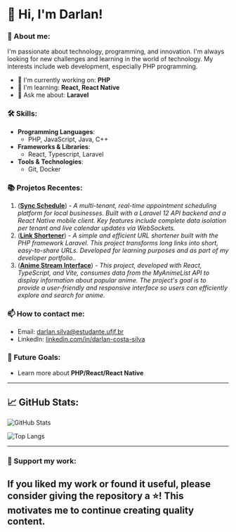 # 👋 Hi, I'm Darlan!

### 🌟 About me:
I'm passionate about technology, programming, and innovation. I'm always looking for new challenges and learning in the world of technology. My interests include web development, especially PHP programming.

- 🔭 I'm currently working on: **PHP**
- 🌱 I'm learning: **React, React Native**
- 💬 Ask me about: **Laravel**
  
### 🛠️ Skills:
- **Programming Languages**:
  - PHP, JavaScript, Java, C++
- **Frameworks & Libraries**:
  - React, Typescript, Laravel
- **Tools & Technologies**:
  - Git, Docker

### 📚 Projetos Recentes:
1. ([**Sync Schedule**](https://github.com/DarlanHenrique/sync-schedule)) - _A multi-tenant, real-time appointment scheduling platform for local businesses. Built with a Laravel 12 API backend and a React Native mobile client. Key features include complete data isolation per tenant and live calendar updates via WebSockets._ 
2. ([**Link Shortener**](https://github.com/DarlanHenrique/link-shortener)) - _A simple and efficient URL shortener built with the PHP framework Laravel. This project transforms long links into short, easy-to-share URLs. Developed for learning purposes and as part of my developer portfolio.._ 
3. ([**Anime Stream Interface**](https://github.com/DarlanHenrique/anime-stream-interface)) - _This project, developed with React, TypeScript, and Vite, consumes data from the MyAnimeList API to display information about popular anime. The project's goal is to provide a user-friendly and responsive interface so users can efficiently explore and search for anime._ 

### 📫 How to contact me:
- Email: [darlan.silva@estudante.ufjf.br](mailto:darlan.silva@estudante.ufjf.br)
- LinkedIn: [linkedin.com/in/darlan-costa-silva](https://www.linkedin.com/in/darlan-costa-silva)

### 🎯 Future Goals:
- Learn more about **PHP/React/React Native**

---

## 📈 GitHub Stats:

![GitHub Stats](https://github-readme-stats.vercel.app/api?username=DarlanHenrique&show_icons=true&theme=radical)

![Top Langs](https://github-readme-stats.vercel.app/api/top-langs/?username=DarlanHenrique&layout=compact&theme=radical)

---

### 🙌 Support my work:
If you liked my work or found it useful, please consider giving the repository a ⭐️! This motivates me to continue creating quality content.
---

